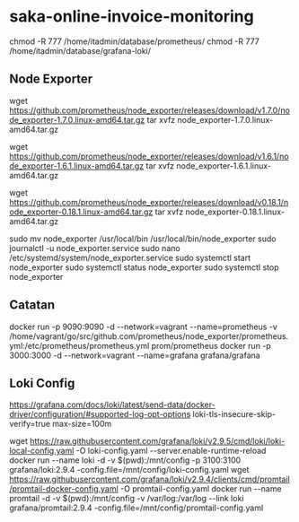 # saka-online-invoice-monitoring
chmod -R 777 /home/itadmin/database/prometheus/
chmod -R 777 /home/itadmin/database/grafana-loki/
## Node Exporter
wget https://github.com/prometheus/node_exporter/releases/download/v1.7.0/node_exporter-1.7.0.linux-amd64.tar.gz
tar xvfz node_exporter-1.7.0.linux-amd64.tar.gz

wget https://github.com/prometheus/node_exporter/releases/download/v1.6.1/node_exporter-1.6.1.linux-amd64.tar.gz
tar xvfz node_exporter-1.6.1.linux-amd64.tar.gz

wget https://github.com/prometheus/node_exporter/releases/download/v0.18.1/node_exporter-0.18.1.linux-amd64.tar.gz
tar xvfz node_exporter-0.18.1.linux-amd64.tar.gz 

sudo mv node_exporter /usr/local/bin
/usr/local/bin/node_exporter
sudo journalctl -u node_exporter.service
sudo nano /etc/systemd/system/node_exporter.service
sudo systemctl start node_exporter
sudo systemctl status node_exporter
sudo systemctl stop node_exporter

## Catatan
docker run -p 9090:9090 -d --network=vagrant --name=prometheus -v /home/vagrant/go/src/github.com/prometheus/node_exporter/prometheus.yml:/etc/prometheus/prometheus.yml prom/prometheus
docker run -p 3000:3000 -d --network=vagrant --name=grafana grafana/grafana


## Loki Config
https://grafana.com/docs/loki/latest/send-data/docker-driver/configuration/#supported-log-opt-options
loki-tls-insecure-skip-verify=true
max-size=100m

wget https://raw.githubusercontent.com/grafana/loki/v2.9.5/cmd/loki/loki-local-config.yaml -O loki-config.yaml
--server.enable-runtime-reload
docker run --name loki -d -v $(pwd):/mnt/config -p 3100:3100 grafana/loki:2.9.4 -config.file=/mnt/config/loki-config.yaml
wget https://raw.githubusercontent.com/grafana/loki/v2.9.4/clients/cmd/promtail/promtail-docker-config.yaml -O promtail-config.yaml
docker run --name promtail -d -v $(pwd):/mnt/config -v /var/log:/var/log --link loki grafana/promtail:2.9.4 -config.file=/mnt/config/promtail-config.yaml
